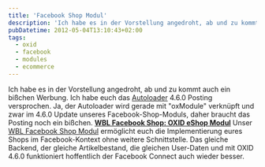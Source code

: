 ```yaml
---
title: 'Facebook Shop Modul'
description: 'Ich habe es in der Vorstellung angedroht, ab und zu kommt auch ein bißchen Werbung. Ich habe euch das Autoloader 4.6.0 Posting versprochen. Ja, der Autoloader wird gerade mit "oxModule" verknüpft und...'
pubDatetime: 2012-05-04T13:10:43+02:00
tags:
  - oxid
  - facebook
  - modules
  - ecommerce
---
```


Ich habe es in der Vorstellung angedroht, ab und zu kommt auch ein bißchen Werbung. Ich habe euch das [Autoloader](http://ecommerce-developer.de/unser-oxid-autoloader/ "Unser OXID Autoloader") 4.6.0 Posting versprochen. Ja, der Autoloader wird gerade mit "oxModule" verknüpft und zwar im 4.6.0 Update unseres Facebook-Shop-Moduls, daher braucht das Posting noch ein bißchen.
**[WBL Facebook Shop: OXID eShop Modul](http://www.slideshare.net/WBL-Konzept/praesentation-facebook-shopoxid12-12796705 "WBL Facebook Shop: OXID eShop Modul")** 
Unser [WBL Facebook Shop Modul](http://www.wbl-konzept.de/e-commerce.php#facebookmodul "WBL-Konzept") ermöglicht euch die Implementierung eures Shops im Facebook-Kontext ohne weitere Schnittstelle. Das gleiche Backend, der gleiche Artikelbestand, die gleichen User-Daten und mit OXID 4.6.0 funktioniert hoffentlich der Facebook Connect auch wieder besser.

